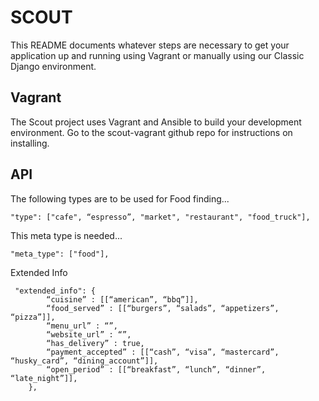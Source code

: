 SCOUT
=====

This README documents whatever steps are necessary to get your application up and running using Vagrant or manually using our Classic Django environment.

## Vagrant ##

The Scout project uses Vagrant and Ansible to build your development environment. Go to the scout-vagrant github repo for instructions on installing.
    
## API ##

The following types are to be used for Food finding...

    "type": ["cafe", “espresso”, "market", "restaurant", "food_truck"],

This meta type is needed...

    "meta_type": ["food"],

Extended Info
    
	 "extended_info": {
		    “cuisine” : [[“american”, “bbq”]],
			“food_served” : [[“burgers”, “salads”, “appetizers”, “pizza”]],
			“menu_url” : “”,
			“website_url” : “”,
			“has_delivery” : true,
			“payment_accepted” : [[“cash”, “visa”, “mastercard”, “husky_card”, “dining_account”]],
			“open_period” : [[“breakfast”, “lunch”, “dinner”, “late_night”]],
	    },

